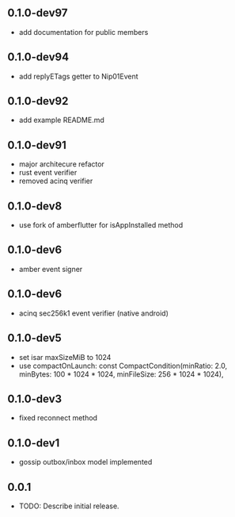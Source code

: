 ## 0.1.0-dev97
* add documentation for public members

## 0.1.0-dev94
* add replyETags getter to Nip01Event

## 0.1.0-dev92
* add example README.md

## 0.1.0-dev91
* major architecure refactor
* rust event verifier
* removed acinq verifier

## 0.1.0-dev8
* use fork of amberflutter for isAppInstalled method

## 0.1.0-dev6
* amber event signer

## 0.1.0-dev6
* acinq sec256k1 event verifier (native android)

## 0.1.0-dev5
* set isar maxSizeMiB to 1024
* use compactOnLaunch: const CompactCondition(minRatio: 2.0, minBytes: 100 * 1024 * 1024, minFileSize: 256 * 1024 * 1024),

## 0.1.0-dev3

* fixed reconnect method

## 0.1.0-dev1

* gossip outbox/inbox model implemented

## 0.0.1

* TODO: Describe initial release.
